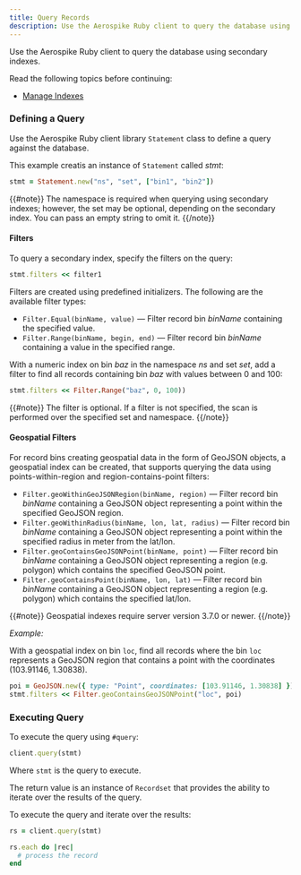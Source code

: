 ```yaml
---
title: Query Records
description: Use the Aerospike Ruby client to query the database using secondary indexes.
---
```


Use the Aerospike Ruby client to query the database using secondary indexes.

Read the following topics before continuing:

- [Manage Indexes](/docs/client/ruby/usage/query/sindex.html)

### Defining a Query

Use the Aerospike Ruby client library `Statement` class to define a query against the database.

This example creatis an instance of `Statement` called *stmt*:

```ruby
stmt = Statement.new("ns", "set", ["bin1", "bin2"])
```

{{#note}}
The namespace is required when querying using secondary indexes; however, the set may be optional, depending on the secondary index. You can pass an empty string to omit it.
{{/note}}

#### Filters

To query a secondary index, specify the filters on the query:

```ruby
stmt.filters << filter1
```

Filters are created using predefined initializers. The following are the available filter types:

- `Filter.Equal(binName, value)` &mdash; Filter record bin *binName* containing the specified value.
- `Filter.Range(binName, begin, end)` &mdash; Filter record bin *binName* containing a value in the specified range.

With a numeric index on bin *baz* in the namespace *ns* and set *set*, add a filter to find all records containing bin *baz* with values between 0 and 100:

```ruby
stmt.filters << Filter.Range("baz", 0, 100))
```

{{#note}}
The filter is optional. If a filter is not specified, the scan is performed over the specified set and namespace.
{{/note}}

#### Geospatial Filters

For record bins creating geospatial data in the form of GeoJSON objects, a geospatial index can be created, that supports querying the data using points-within-region and region-contains-point filters:

- `Filter.geoWithinGeoJSONRegion(binName, region)` &mdash; Filter record bin *binName* containing a GeoJSON object representing a point within the specified GeoJSON region.
- `Filter.geoWithinRadius(binName, lon, lat, radius)` &mdash; Filter record bin *binName* containing a GeoJSON object representing a point within the specified radius in meter from the lat/lon.
- `Filter.geoContainsGeoJSONPoint(binName, point)` &mdash; Filter record bin *binName* containing a GeoJSON object representing a region (e.g. polygon) which contains the specified GeoJSON point.
- `Filter.geoContainsPoint(binName, lon, lat)` &mdash; Filter record bin *binName* containing a GeoJSON object representing a region (e.g. polygon) which contains the specified lat/lon.

{{#note}}
Geospatial indexes require server version 3.7.0 or newer.
{{/note}}

*Example:*

With a geospatial index on bin `loc`, find all records where the bin `loc` represents a GeoJSON region that contains a point with the coordinates (103.91146, 1.30838).

```ruby
poi = GeoJSON.new({ type: "Point", coordinates: [103.91146, 1.30838] })
stmt.filters << Filter.geoContainsGeoJSONPoint("loc", poi)
```

### Executing Query

To execute the query using `#query`:

```ruby
client.query(stmt)
```

Where `stmt` is the query to execute.

The return value is an instance of `Recordset` that provides the ability to iterate over the results of the query.

To execute the query and iterate over the results:

```ruby
rs = client.query(stmt)

rs.each do |rec|
  # process the record
end
```

